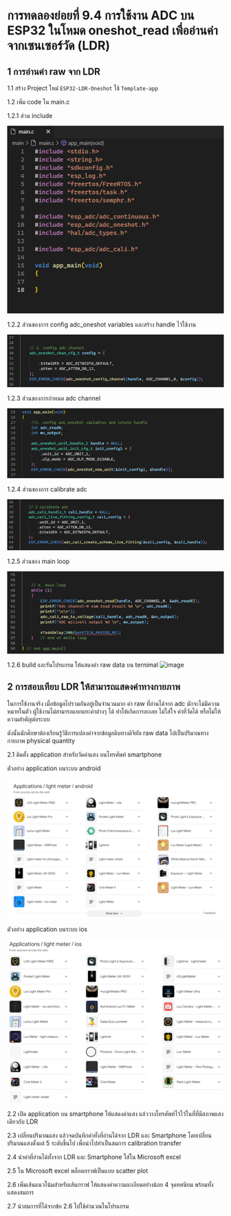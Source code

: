 # การทดลองย่อยที่ 9.4  การใช้งาน ADC บน ESP32 ในโหมด oneshot_read เพื่ออ่านค่าจากเซนเซอร์วัด (LDR) 

## 1 การอ่านค่า raw จาก LDR
1.1 สร้าง Project  ใหม่ `ESP32-LDR-Oneshot` ใช้  `Template-app`

1.2 เพิ่ม code  ใน main.c

1.2.1 ส่วน include

![alt text](./Pictures/image-23.png)

1.2.2 ส่วนของการ config adc_oneshot variables และสร้าง handle ไว้ใช้งาน

![alt text](./Pictures/image-28.png)

1.2.3 ส่วนของการกำหนด adc channel

![alt text](./Pictures/image-29.png)

1.2.4 ส่วนของการ calibrate adc

![alt text](./Pictures/image-30.png)

1.2.5 ส่วนของ main loop

![alt text](./Pictures/image-31.png)


1.2.6 build และรันโปรแกรม ให้แสดงค่า raw data บน ternimal
![image](https://github.com/user-attachments/assets/3c062ec7-2ca3-4d9b-a04a-e38c19f3b765)


## 2 การสอบเทียบ LDR ให้สามารถแสดงค่าทางกายภาพ

ในการใช้งานจริง เมื่อข้อมูลไปรวมกันอยู่เป็นจำนวนมาก ค่า raw ที่อ่านได้จาก adc มักจะไม่มีความหมายในตัว ผู้ใช้งานไม่สามารถแยกแยะค่าต่างๆ ได้ ทำให้เกิดการละเลย ไม่ใส่ใจ ค่าที่วัดได้ หรือไม่ให้ความสำคัญต่อระบบ

ดังนั้นนักศึกษาต้องเรียนรู้วิธีการแปลงค่าจากข้อมูลดิบทางดิจิทัล raw data ไปเป็นปริมาณทางกายภาพ physical quantity

2.1 ติดตั้ง application สำหรับวัดค่าแสง บนโทรศัพท์ smartphone

ตัวอย่าง application บนระบบ android

![alt text](./Pictures/image-32.png)

ตัวอย่าง application บนระบบ ios

![alt text](./Pictures/image-33.png)

2.2 เปิด application บน smartphone ให้แสดงค่าแสง แล้ววางโทรศัพท์ไว้ไว้ในที่ที่มีสภาพแสงเดียวกับ LDR


2.3 เปลี่ยนปริมาณแสง แล้วจดบันทึกค่าทั้งที่อ่านได้จาก LDR และ Smartphone โดยเปลี่ยนปริมาณแสงตั้งแต่  5 ระดับขึ้นไป เพื่อนำไปทำเป็นสมการ calibration transfer


2.4 นำค่าที่อ่านได้ทั้งจาก LDR และ Smartphone ใส่ใน Microsoft excel

2.5 ใน Microsoft excel พล็อตกราฟเป็นแบบ scatter plot 

2.6 เพิ่มเส้นแนวโน้มสำหรับเส้นกราฟ ให้แสดงค่าความละเอียดอย่างน้อย 4 จุดทศนิยม พร้อมทั้งแสดงสมการ

2.7 นำสมการที่ได้จากข้อ 2.6 ไปใช้คำนวณในโปรแกรม 





